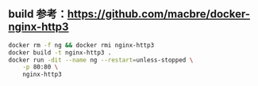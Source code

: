 ## build 参考：https://github.com/macbre/docker-nginx-http3

```sh
docker rm -f ng && docker rmi nginx-http3
docker build -t nginx-http3 .
docker run -dit --name ng --restart=unless-stopped \
    -p 80:80 \
    nginx-http3
```
